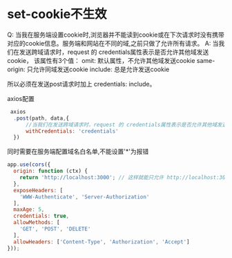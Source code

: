 # set-cookie不生效
Q:
当我在服务端设置cookie时,浏览器并不能读到cookie或在下次请求时没有携带对应的cookie信息。服务端和网站在不同的域,之前只做了允许所有请求。
A:
当我们在发送跨域请求时，request 的 credentials属性表示是否允许其他域发送cookie，
该属性有3个值：
omit: 默认属性，不允许其他域发送cookie
same-origin: 只允许同域发送cookie
include: 总是允许发送cookie

所以必须在发送post请求时加上 credentials: include。

axios配置
```js
 axios
  .post(path, data,{
      //当我们在发送跨域请求时，request 的 credentials属性表示是否允许其他域发送cookie，
      withCredentials: 'credentials'
  })
```
同时需要在服务端配置域名白名单,不能设置'*'为报错
```js
app.use(cors({
  origin: function (ctx) {
    return 'http://localhost:3000'; // 这样就能只允许 http://localhost:3000 这个域名的请求了
  },
  exposeHeaders: [
    'WWW-Authenticate', 'Server-Authorization'
  ],
  maxAge: 5,
  credentials: true,
  allowMethods: [
    'GET', 'POST', 'DELETE'
  ],
  allowHeaders: ['Content-Type', 'Authorization', 'Accept']
}));
```